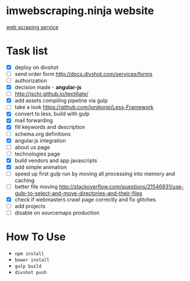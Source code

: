# imwebscraping.ninja website

[web scraping service](http://imscraping.ninja)

# Task list

  - [x] deploy on divshot
  - [ ] send order form http://docs.divshot.com/services/forms
  - [ ] authorization
  - [x] decision made - **angular-js**
  - [ ] http://jschr.github.io/textillate/
  - [x] add assets compiling pipeline via gulp
  - [ ] take a look https://github.com/jonikorpi/Less-Framework
  - [x] convert to less, build with gulp
  - [x] mail forwarding
  - [x] fill keywords and description
  - [ ] schema.org definitions
  - [x] angular.js integration
  - [ ] about us page
  - [ ] technologies page
  - [x] build vendors and app javascripts
  - [x] add simple animation
  - [ ] speed up first gulp run by moving all processing into memory and caching
  - [ ] better file moving http://stackoverflow.com/questions/21546931/use-gulp-to-select-and-move-directories-and-their-files
  - [x] check if webmasters crawl page correctly and fix glitches
  - [ ] add projects
  - [ ] disable on sourcemaps production

# How To Use

  + ```npm install```
  + ```bower install```
  + ```gulp build```
  + ```divshot push```
